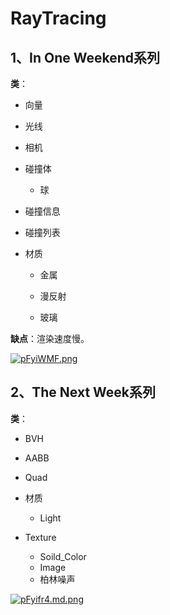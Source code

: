 # RayTracing

## 1、In One Weekend系列

**类**：

+ 向量
+ 光线

+ 相机

+ 碰撞体

  + 球

+ 碰撞信息

+ 碰撞列表

+ 材质

  + 金属

  + 漫反射

  + 玻璃

    

**缺点**：渲染速度慢。

[![pFyiWMF.png](https://s21.ax1x.com/2024/03/09/pFyiWMF.png)](https://imgse.com/i/pFyiWMF)

## 2、The Next Week系列

**类**：

+ BVH

+ AABB

+ Quad

+ 材质

  + Light

+ Texture
	+ Soild_Color
	+ Image
	+ 柏林噪声

  
[![pFyifr4.md.png](https://s21.ax1x.com/2024/03/09/pFyifr4.md.png)](https://imgse.com/i/pFyifr4)